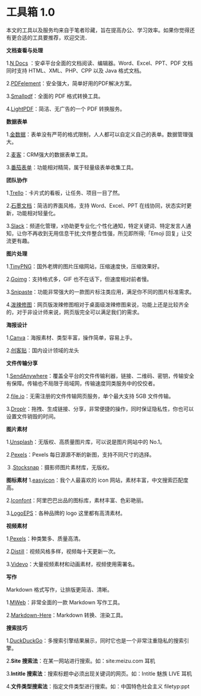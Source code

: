 # 工具箱 1.0

本文的工具以及服务均来自于笔者珍藏，旨在提高办公、学习效率。如果你觉得还有更合适的工具要推荐，欢迎交流．

**文档查看与处理**

1.[N Docs](https://pan.baidu.com/s/1dFzoh4) ：安卓平台全面的文档阅读、编辑器。Word、Excel、PPT、PDF 文档同时支持 HTML、XML、PHP、CPP 以及 Java 格式文档。

2.[PDFelement](https://pdf.wondershare.cn/)：安全强大，简单好用的PDF解决方案。

3.[Smallpdf](https://smallpdf.com)：全面的 PDF 格式转换工具。

4.[LightPDF](https://lightpdf.com/zh/)：简洁、无广告的一个 PDF 转换服务。

**数据表单**

1.[金数据](https://jinshuju.net/)：表单没有严苛的格式限制，人人都可以自定义自己的表单。数据管理强大。

2.[麦客](http://www.mikecrm.com/)：CRM强大的数据表单工具。

3.[番茄表单](https://fanqier.com/#anchor5)：功能相对精简，属于轻量级表单收集工具。

**团队协作**

1.[Trello](https://trello.com/)：卡片式的看板，让任务、项目一目了然。

2.[石墨文档](https://shimo.im/)：简洁的界面风格，支持 Word、Excel、PPT 在线协同，状态实时更新，功能相对轻量化。

3.[Slack](https://slack.com/)：频道化管理，x协助更专业化;个性化通知，特定关键词、特定发言人通知，让你不再收到无用信息干扰;文件整合性强，所见即所得;「Emoji 回复」让交流更有趣。

**图片处理**

1.[TinyPNG](https://tinypng.com/)：国外老牌的图片压缩网站，压缩速度快，压缩效果好。

2.[Goimg](https://goimg.io/)：支持格式多，GIF 也不在话下，但速度相对前者慢。

3.[Snipaste](https://zh.snipaste.com/)：功能非常强大的一款图片标注类应用，满足你不同的图片标准需求。

4.[泼辣修图](http://www.polaxiong.com/editor)：网页版泼辣修图相对于桌面级泼辣修图来说，功能上还是比较齐全的，对于非设计师来说，网页版完全可以满足我们的需求。

**海报设计**

1.[Canva](https://www.canva.com/)：海报素材、类型丰富，操作简单，容易上手。

2.[创客贴](https://www.chuangkit.com/)：国内设计领域的龙头

**文件传输分享**

1.[SendAnywhere](https://send-anywhere.com/)：覆盖全平台的文件传输利器，链接、二维码、密钥，传输安全有保障。传输也不局限于局域网，传输速度同类服务中的佼佼者。

2.[file.io](https://www.file.io/)：无需注册的文件传输网页服务，单个最大支持 5GB 文件传输。

3.[Droplr](https://droplr.com/)：拖拽、生成链接、分享，非常便捷的操作，同时保证隐私性，你也可以设置文件销毁的时间。

**图片素材**

1.[Unsplash](https://unsplash.com/)：无版权、高质量图片库，可以说是图片网站中的 No.1。

2.[Pexels](https://www.pexels.com/)：Pexels 每日源源不断的新图，支持不同尺寸的选择。

３.[Stocksnap](https://stocksnap.io/)：摄影师图片素材库，无版权。

**图标素材**
1.[easyicon](https://www.easyicon.net/)：我个人最喜欢的 icon 网站，素材丰富，中文搜索匹配度高。

2.[Iconfont](http://www.iconfont.cn/)：阿里巴巴出品的图标库，素材丰富、色彩艳丽。

3.[LogoEPS](https://logoeps.com/)：各种品牌的 logo 这里都有高清素材。

**视频素材**

1.[Pexels](https://videos.pexels.com/)：种类繁多、质量高清。

2.[Distill](http://www.wedistill.io/videos)：视频风格多样，视频每十天更新一次。

3.[Videvo](https://www.videvo.net/)：大量视频素材和动画素材，视频使用需署名。

**写作**

Markdown 格式写作，让排版更简洁、清晰。

1.[MWeb](http://www.mweb.im/)：非常全面的一款 Markdown 写作工具。

2.[Markdown-Here](https://markdown-here.com/)：Markdown 转换、渲染工具。

**搜索技巧**

1.[DuckDuckGo](http://www.duckduckgo.com/)：多搜索引擎结果展示，同时它也是一个非常注重隐私的搜索引擎。

2.**Site 搜索法**：在某一网站进行搜索。如：site:meizu.com 耳机

3.**Intitle 搜索法**：搜索标题中必须出现关键词的网页。如：Intitle 魅族 LIVE 耳机

4.**文件类型搜索法**：指定文件类型进行搜索。如：中国特色社会主义 filetyp:ppt
